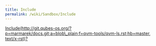 ```yaml
---
title: Include
permalink: /wiki/Sandbox/Include
---
```


[Include(http://git.qubes-os.org/?p=marmarek/docs.git;a=blob\_plain;f=qvm-tools/qvm-ls.rst;hb=master, text/x-rst)?](/wiki/Sandbox/Include(http%3A/git.qubes-os.org?p=marmarek/docs.git;a=blob_plain;f=qvm-tools/qvm-ls.rst;hb=master,%20text/x-rst))

